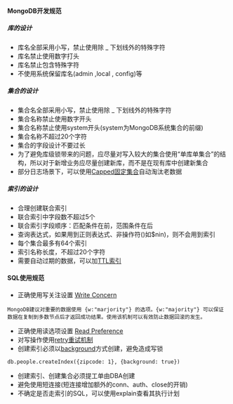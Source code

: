 #### MongoDB开发规范
##### 库的设计
- 库名全部采用小写，禁止使用除 _ 下划线外的特殊字符
- 库名禁止使用数字打头
- 库名禁止包含特殊字符
- 不使用系统保留库名(admin ,local , config)等

##### 集合的设计
- 集合名全部采用小写，禁止使用除 _ 下划线外的特殊字符
- 集合名称禁止使用数字开头
- 集合名称禁止使用system开头(system为MongoDB系统集合的前缀)
- 集合名称不超过20个字符
- 集合的字段设计不要过长
- 为了避免库级锁带来的问题，应尽量对写入较大的集合使用“单库单集合”的结构，所以对于新增业务应尽量创建新库，而不是在现有库中创建新集合
- 部分日志场景下，可以使用[Capped固定集合]自动淘汰老数据

##### 索引的设计
- 合理创建联合索引
- 联合索引中字段数不超过5个
- 联合索引字段顺序：匹配条件在前，范围条件在后
- 查询表达式，如果用到正则表达式、非操作符()如$nin)，则不会用到索引
- 每个集合最多有64个索引
- 索引名称长度，不超过20个字符
- 需要自动过期的数据，可以加[TTL索引]

#### SQL使用规范
- 正确使用写关注设置 [Write Concern]
 ```
 MongoDB建议对重要的数据使用 {w:"marjority"} 的选项。{w:"majority"} 可以保证数据在复制到多数节点后才返回成功结果。使用该机制可以有效防止数据回滚的发生。
 ```
- 正确使用读选项设置 [Read Preference]
- 对写操作使用[retry重试机制]
- 创建索引必须以[background]方式创建，避免造成写锁
```
db.people.createIndex({zipcode: 1}, {background: true})
```
- 创建索引、创建集合必须提工单由DBA创建
- 避免使用短连接(短连接增加额外的conn、auth、close的开销)
- 不确定是否走索引的SQL，可以使用explain查看其执行计划

[capped固定集合]:https://docs.mongodb.com/manual/core/capped-collections/index.html#create-a-capped-collection
[TTL索引]:https://docs.mongodb.com/manual/tutorial/expire-data/index.html
[Write Concern]:https://docs.mongodb.com/manual/reference/write-concern/index.html#write-concern-specification
[Read Preference]:https://docs.mongodb.com/manual/core/read-preference/
[retry重试机制]:https://docs.mongodb.com/manual/core/retryable-writes/index.html
[background]:https://docs.mongodb.com/manual/core/index-creation/index.html#background-construction
